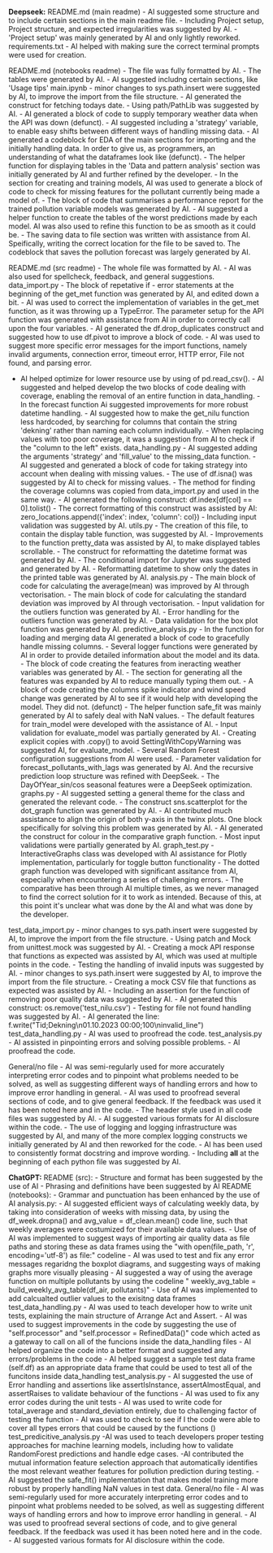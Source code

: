 **Deepseek:** 
README.md (main readme)
    - AI suggested some structure and to include certain sections in the main readme file. 
    - Including Project setup, Project structure, and expected irregularities was suggested by AI.
    - 'Project setup' was mainly generated by AI and only lightly reworked.
requirements.txt
    - AI helped with making sure the correct terminal prompts were used for creation.

README.md (notebooks readme)
    - The file was fully formatted by AI.
    - The tables were generated by AI. 
    - AI suggested includng certain sections, like 'Usage tips'
main.ipynb
    - minor changes to sys.path.insert were suggested by AI, to improve the import from the file structure.
    - AI generated the construct for fetching todays date.
    - Using path/PathLib was suggested by AI.
    - AI generated a block of code to supply temporary weather data when the API was down (defunct).
    - AI suggested including a 'strategy' variable, to enable easy shifts between different ways of handling missing data.
    - AI generated a codeblock for EDA of the main sections for importing and the initially handling data. In order to give us, as programmers, an understanding of what the dataframes look like (defunct).
    - The helper function for displaying tables in the 'Data and pattern analysis' section was initially generated by AI and further refined by the developer. 
    - In the section for creating and training models, AI was used to generate a block of code to check for missing features for the pollutant currently being made a model of.
    - The block of code that summarises a performance report for the trained pollution variable models was generated by AI.
    - AI suggested a helper function to create the tables of the worst predictions made by each model. AI was also used to refine this function to be as smooth as it could be.
    - The saving data to file section was written with assistance from AI. Speifically, writing the correct location for the file to be saved to. The codeblock that saves the pollution forecast was largely generated by AI.

README.md (src readme)
    - The whole file was formatted by AI.
    - AI was also used for spellcheck, feedback, and general suggestions. 
data_import.py
    - The block of repetative if - error statements at the beginning of the get_met function was generated by AI, and edited down a bit. 
    - AI was used to correct the implementation of variables in the get_met function, as it was throwing up a TypeError. The parameter setup for the API function was generated with assistance from AI in order to correctly call upon the four variables.
    - AI generated the df.drop_duplicates construct and suggested how to use df.pivot to improve a block of code.
    - AI was used to suggest more specific error messages for the import functions, namely invalid arguments, connection error, timeout error, HTTP error, File not found, and parsing error.
   - AI helped optimize for lower resource use by using of pd.read_csv().
    - AI suggested and helped develop the two blocks of code dealing with coverage, enabling the removal of an entire function in data_handling.
    - In the forecast function Ai suggested improvements for more robust datetime handling.
    - AI suggested how to make the get_nilu function less hardcoded, by searching for columns that contain the string 'dekning' rather than naming each column individually.
    - When replacing values with too poor coverage, it was a suggestion from AI to check if the "column to the left" exists.
data_handling.py
    - AI suggested adding the arguments 'strategy' and 'fill_value' to the missing_data function. 
    - AI suggested and generated a block of code for taking strategy into account when dealing with missing values.
    - The use of df.isna() was suggested by AI to check for missing values.
    - The method for finding the coverage columns was copied from data_import.py and used in the same way.
    - AI generated the following construct: df.index[df[col] == 0].tolist()
    - The correct formatting of this construct was assisted by AI: zero_locations.append({'index': index, 'column': col})
    - Including input validation was suggested by AI.
utils.py
    - The creation of this file, to contain the display table function, was suggested by AI.
    - Improvements to the function pretty_data was assisted by AI, to make displayed tables scrollable.
    - The construct for reformatting the datetime format was generated by AI.
    - The conditional import for Jupyter was suggested and generated by AI.
    - Reformatting datetime to show only the dates in the printed table was generated by AI.
analysis.py
    - The main block of code for calculating the average(mean) was improved by AI through vectorisation.
    - The main block of code for calculating the standard deviation was improved by AI through vectorisation.
    - Input validation for the outliers function was generated by AI.
    - Error handling for the outliers function was generated by AI.
    - Data validation for the box plot function was generated by AI.
predictive_analysis.py
    - In the function for loading and merging data AI generated a block of code to gracefully handle missing columns.
    - Several logger functions were generated by AI in order to provide detailed information about the model and its data.
    - The block of code creating the features from ineracting weather variables was generated by AI.
    - The section for generating all the features was expanded by AI to reduce manually typing them out.
    - A block of code creating the columns spike indicator and wind speed change was generated by AI to see if it would help with developing the model. They did not. (defunct)
    - The helper function safe_fit was mainly generated by AI to safely deal with NaN values. 
    - The default features for train_model were developed with the assistance of AI.
    - Input validation for evaluate_model was partially generated by AI. 
    - Creating explicit copies with .copy() to avoid SettingWithCopyWarning was suggested AI, for evaluate_model.
    - Several Random Forest configuration suggestions from AI were used.
    - Parameter validation for forecast_pollutants_with_lags was generated by AI. And the recursive prediction loop structure was refined with DeepSeek.
    - The DayOfYear_sin/cos seasonal features were a DeepSeek optimization.
graphs.py
    - AI suggested setting a general theme for the class and generated the relevant code.
    - The construct sns.scatterplot for the dot_graph function was generated by AI.
    - AI contributed much assistance to align the origin of both y-axis in the twinx plots. One block specifically for solving this problem was generated by AI.
    - AI generated the construct for colour in the comparative graph function. 
    - Most input validations were partially generated by AI.
graph_test.py
    - InteractiveGraphs class was developed with AI assistance for Plotly implementation, particularly for toggle button functionality
    - The dotted graph function was developed with significant assitance from AI, especially when encountering a series of challenging errors.
    - The comparative has been through AI multiple times, as we never managed to find the correct solution for it to work as intended. Because of this, at this point it's unclear what was done by the AI and what was done by the developer.

test_data_import.py
    - minor changes to sys.path.insert were suggested by AI, to improve the import from the file structure.
    - Using patch and Mock from unittest.mock was suggested by AI.
    - Creating a mock API response that functions as expected was assisted by AI, which was used at multiple points in the code.
    - Testing the handling of invalid inputs was suggested by AI.
    - minor changes to sys.path.insert were suggested by AI, to improve the import from the file structure.
    - Creating a mock CSV file that functions as expected was assisted by AI.
    - Including an assertion for the function of removing poor quality data was suggested by AI.
    - AI generated this construct: os.remove('test_nilu.csv')
    - Testing for file not found handling was suggested by AI.
    - AI generated the line: f.write("Tid;Dekning\n01.10.2023 00:00;100\ninvalid_line")
test_data_handling.py
    - AI was used to proofread the code.
test_analysis.py
    - AI assisted in pinpointing errors and solving possible problems.
    - AI proofread the code.
    
General/no file
    - AI was semi-regularly used for more accurately interpreting error codes and to pinpoint what problems needed to be solved, as well as suggesting different ways of handling errors and how to improve error handling in general.
    - AI was used to proofread several sections of code, and to give general feedback. If the feedback was used it has been noted here and in the code. 
    - The header style used in all code files was suggested by AI. 
    - AI suggested various formats for AI disclosure within the code.
    - The use of logging and logging infrastructure was suggested by AI, and many of the more complex logging constructs we initially generated by AI and then reworked for the code.
    - AI has been used to consistently format docstring and improve wording. 
    - Including __all__ at the beginning of each python file was suggested by AI.

**ChatGPT:** 
README (src):
    - Structure and format has been suggested by the use of AI 
    - Phrasing and definitions have been suggested by AI
README (notebooks): 
    - Grammar and punctuation has been enhanced by the use of AI
analysis.py:
    - AI suggested efficient ways of calculating weekly data, by taking into consideration of weeks with missing data, by using the df_week.dropna() and avg_value = df_clean.mean() code line, such that weekly averages were costumized for their available data values. 
    - Use of AI was implemented to suggest ways of importing air quality data as file paths and storing these as data frames using the "with open(file_path, 'r', encoding='utf-8') as file:" codeline
    - AI was used to test and fix any error messages regaridng the boxplot diagrams, and suggesting ways of making graphs more visually pleasing 
    - AI suggested a way of using the average function on multiple pollutants by using the codeline " weekly_avg_table = build_weekly_avg_table(df_air, pollutants)"
    - Use of AI was implemented to add calcualted outlier values to the exisitng data frames
test_data_handling.py
    - AI was used to teach developer how to write unit tests, explaining the main structure of Arrange Act and Assert. 
    - AI was used to suggest improvements in the code by suggesting the use of "self.processor" and "self.processor = RefinedData()" code which acted as a gateway to call on all of the funcions inside the data_handling files
    - AI helped organize the code into a better format and suggested any errors/problems in the code
    - AI helped suggest a sample test data frame (self.df) as an appropriate data frame that could be used to test all of the funcitons inside data_handling
test_analysis.py
    - AI suggested the use of Error handling and assertions like assertIsInstance, assertAlmostEqual, and assertRaises to validate behaviour of the functions
    - AI was used to fix any error codes during the unit tests 
    - AI was used to write code for total_average and standard_deviation entirely, due to challenging factor of testing the function
    - AI was used to check to see if I the code were able to cover all types errors that could be caused by the functions ()
test_predicitive_analysis.py
    -AI was used to teach developers proper testing approaches for machine learning models, including how to validate RandomForest predictions and handle edge cases.
    -AI contributed the mutual information feature selection approach that automatically identifies the most relevant weather features for pollution prediction during testing.
    -AI suggested the safe_fit() implementation that makes model training more robust by properly handling NaN values in test data.
General/no file
    - AI was semi-regularly used for more accurately interpreting error codes and to pinpoint what problems needed to be solved, as well as suggesting different ways of handling errors and how to improve error handling in general.
    - AI was used to proofread several sections of code, and to give general feedback. If the feedback was used it has been noted here and in the code. 
    - AI suggested various formats for AI disclosure within the code.
